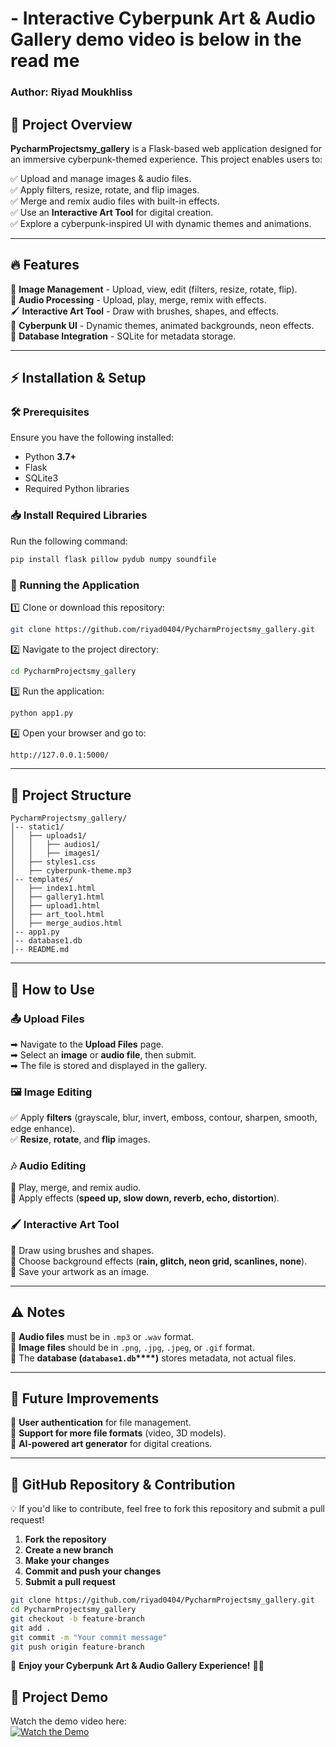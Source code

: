 #  - Interactive Cyberpunk Art & Audio Gallery demo video is below in the read me

### **Author:** Riyad Moukhliss

## 📌 Project Overview

**PycharmProjectsmy\_gallery** is a Flask-based web application designed for an immersive cyberpunk-themed experience. This project enables users to:

✅ Upload and manage images & audio files.\
✅ Apply filters, resize, rotate, and flip images.\
✅ Merge and remix audio files with built-in effects.\
✅ Use an **Interactive Art Tool** for digital creation.\
✅ Explore a cyberpunk-inspired UI with dynamic themes and animations.

---

## 🔥 Features

🎨 **Image Management** - Upload, view, edit (filters, resize, rotate, flip).\
🎵 **Audio Processing** - Upload, play, merge, remix with effects.\
🖌 **Interactive Art Tool** - Draw with brushes, shapes, and effects.\
🌌 **Cyberpunk UI** - Dynamic themes, animated backgrounds, neon effects.\
📂 **Database Integration** - SQLite for metadata storage.

---

## ⚡ Installation & Setup

### **🛠 Prerequisites**

Ensure you have the following installed:

- Python **3.7+**
- Flask
- SQLite3
- Required Python libraries

### **📥 Install Required Libraries**

Run the following command:

```sh
pip install flask pillow pydub numpy soundfile
```

### **🚀 Running the Application**

1️⃣ Clone or download this repository:

```sh
git clone https://github.com/riyad0404/PycharmProjectsmy_gallery.git
```

2️⃣ Navigate to the project directory:

```sh
cd PycharmProjectsmy_gallery
```

3️⃣ Run the application:

```sh
python app1.py
```

4️⃣ Open your browser and go to:

```sh
http://127.0.0.1:5000/
```

---

## 📂 Project Structure

```
PycharmProjectsmy_gallery/
│-- static1/
│   ├── uploads1/
│   │   ├── audios1/
│   │   ├── images1/
│   ├── styles1.css
│   ├── cyberpunk-theme.mp3
│-- templates/
│   ├── index1.html
│   ├── gallery1.html
│   ├── upload1.html
│   ├── art_tool.html
│   ├── merge_audios.html
│-- app1.py
│-- database1.db
│-- README.md
```

---

## 🎨 How to Use

### 📤 **Upload Files**

➡ Navigate to the **Upload Files** page.\
➡ Select an **image** or **audio file**, then submit.\
➡ The file is stored and displayed in the gallery.

### 🖼 **Image Editing**

✅ Apply **filters** (grayscale, blur, invert, emboss, contour, sharpen, smooth, edge enhance).\
✅ **Resize**, **rotate**, and **flip** images.

### 🎶 **Audio Editing**

🎵 Play, merge, and remix audio.\
🎵 Apply effects (**speed up, slow down, reverb, echo, distortion**).

### 🖌 **Interactive Art Tool**

🎨 Draw using brushes and shapes.\
🎨 Choose background effects (**rain, glitch, neon grid, scanlines, none**).\
🎨 Save your artwork as an image.

---

## ⚠️ Notes

📌 **Audio files** must be in `.mp3` or `.wav` format.\
📌 **Image files** should be in `.png`, `.jpg`, `.jpeg`, or `.gif` format.\
📌 The **database (********`database1.db`********\*\*\*\*)** stores metadata, not actual files.

---

## 🎯 Future Improvements

🔹 **User authentication** for file management.\
🔹 **Support for more file formats** (video, 3D models).\
🔹 **AI-powered art generator** for digital creations.

---

## 📌 GitHub Repository & Contribution

💡 If you'd like to contribute, feel free to fork this repository and submit a pull request!

1. **Fork the repository**
2. **Create a new branch**
3. **Make your changes**
4. **Commit and push your changes**
5. **Submit a pull request**

```sh
git clone https://github.com/riyad0404/PycharmProjectsmy_gallery.git
cd PycharmProjectsmy_gallery
git checkout -b feature-branch
git add .
git commit -m "Your commit message"
git push origin feature-branch
```

🚀 **Enjoy your Cyberpunk Art & Audio Gallery Experience!** 🎨🎶
## 🎥 Project Demo

Watch the demo video here:  
[![Watch the Demo](https://img.shields.io/badge/Watch%20Demo-Click%20Here-blue)](https://drive.google.com/file/d/14EWDZvfnne2EcEkkUj8Jdpwg5bhwKiiG/view?usp=sharing)


